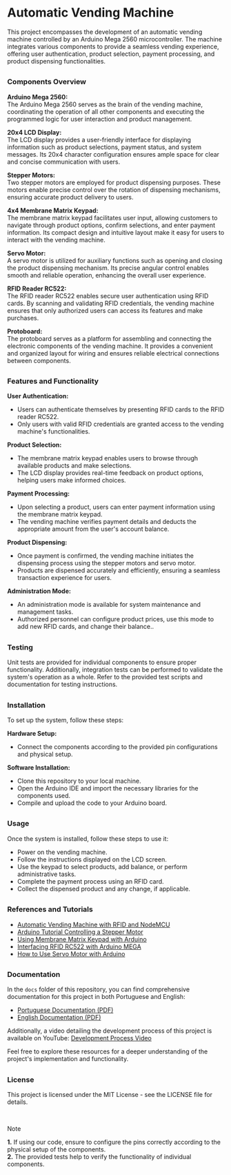 # Automatic Vending Machine

This project encompasses the development of an automatic vending machine controlled by an Arduino Mega 2560 microcontroller. The machine integrates various components to provide a seamless vending experience, offering user authentication, product selection, payment processing, and product dispensing functionalities.
##

### Components Overview
**Arduino Mega 2560:** \
The Arduino Mega 2560 serves as the brain of the vending machine, coordinating the operation of all other components and executing the programmed logic for user interaction and product management.

**20x4 LCD Display:** \
The LCD display provides a user-friendly interface for displaying information such as product selections, payment status, and system messages. Its 20x4 character configuration ensures ample space for clear and concise communication with users.

**Stepper Motors:** \
Two stepper motors are employed for product dispensing purposes. These motors enable precise control over the rotation of dispensing mechanisms, ensuring accurate product delivery to users.

**4x4 Membrane Matrix Keypad:** \
The membrane matrix keypad facilitates user input, allowing customers to navigate through product options, confirm selections, and enter payment information. Its compact design and intuitive layout make it easy for users to interact with the vending machine.

**Servo Motor:** \
A servo motor is utilized for auxiliary functions such as opening and closing the product dispensing mechanism. Its precise angular control enables smooth and reliable operation, enhancing the overall user experience.

**RFID Reader RC522:** \
The RFID reader RC522 enables secure user authentication using RFID cards. By scanning and validating RFID credentials, the vending machine ensures that only authorized users can access its features and make purchases.

**Protoboard:** \
The protoboard serves as a platform for assembling and connecting the electronic components of the vending machine. It provides a convenient and organized layout for wiring and ensures reliable electrical connections between components.
##

### Features and Functionality
**User Authentication:**
- Users can authenticate themselves by presenting RFID cards to the RFID reader RC522.
- Only users with valid RFID credentials are granted access to the vending machine's functionalities.

**Product Selection:**
- The membrane matrix keypad enables users to browse through available products and make selections.
- The LCD display provides real-time feedback on product options, helping users make informed choices.

**Payment Processing:**
- Upon selecting a product, users can enter payment information using the membrane matrix keypad.
- The vending machine verifies payment details and deducts the appropriate amount from the user's account balance.

**Product Dispensing:**
- Once payment is confirmed, the vending machine initiates the dispensing process using the stepper motors and servo motor.
- Products are dispensed accurately and efficiently, ensuring a seamless transaction experience for users.

**Administration Mode:**
- An administration mode is available for system maintenance and management tasks.
- Authorized personnel can configure product prices, use this mode to add new RFID cards, and change their balance..
##

### Testing
Unit tests are provided for individual components to ensure proper functionality. Additionally, integration tests can be performed to validate the system's operation as a whole. Refer to the provided test scripts and documentation for testing instructions.
##

### Installation
To set up the system, follow these steps:

**Hardware Setup:**
- Connect the components according to the provided pin configurations and physical setup.

**Software Installation:**
- Clone this repository to your local machine.
- Open the Arduino IDE and import the necessary libraries for the components used.
- Compile and upload the code to your Arduino board.
##

### Usage
Once the system is installed, follow these steps to use it:
- Power on the vending machine.
- Follow the instructions displayed on the LCD screen.
- Use the keypad to select products, add balance, or perform administrative tasks.
- Complete the payment process using an RFID card.
- Collect the dispensed product and any change, if applicable.
##

### References and Tutorials
- [Automatic Vending Machine with RFID and NodeMCU](https://blog.eletrogate.com/maquina-de-vendas-automatica-com-rfid-e-nodemcu/)
- [Arduino Tutorial Controlling a Stepper Motor](https://www.aranacorp.com/pt/controlar-um-motor-de-passo-com-arduino/#google_vignette)
- [Using Membrane Matrix Keypad with Arduino](https://www.robocore.net/tutoriais/usando-teclado-matricial-com-arduino)
- [Interfacing RFID RC522 with Arduino MEGA](https://www.instructables.com/Interfacing-RFID-RC522-With-Arduino-MEGA-a-Simple-/)
- [How to Use Servo Motor with Arduino](https://blog.fazedores.com/como-usar-servo-motor-com-arduino/)
##

### Documentation

In the `docs` folder of this repository, you can find comprehensive documentation for this project in both Portuguese and English:

- [Portuguese Documentation (PDF)](docs/Documentação.pdf)
- [English Documentation (PDF)](docs/Documentation.pdf)

Additionally, a video detailing the development process of this project is available on YouTube:
[Development Process Video](https://youtu.be/4j8oVVgXNdc)

Feel free to explore these resources for a deeper understanding of the project's implementation and functionality.

##
### License
This project is licensed under the MIT License - see the LICENSE file for details.

<br>

> [!NOTE]
> **1.** If using our code, ensure to configure the pins correctly according to the physical setup of the components.\
> **2.** The provided tests help to verify the functionality of individual components.
